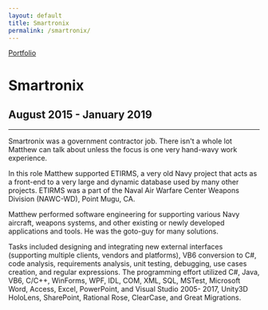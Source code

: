 ```yaml
---
layout: default
title: Smartronix
permalink: /smartronix/
---
```

<a class="github-fork-ribbon no-tufte-underline" href="../index.html" title="Portfolio">Portfolio</a>
# Smartronix
## August 2015 - January 2019
------

Smartronix was a government contractor job. There isn't a whole lot Matthew can talk about unless the focus is one very hand-wavy work experience.

In this role Matthew supported ETIRMS, a very old Navy project that acts as a front-end to a very large and dynamic database used by many other projects. ETIRMS was a part of the Naval Air Warfare Center Weapons Division (NAWC-WD), Point Mugu, CA.

Matthew performed software engineering for supporting various Navy aircraft, weapons systems, and other existing or newly developed applications and tools. He was the goto-guy for many solutions.

Tasks included designing and integrating new external interfaces (supporting multiple clients, vendors and platforms), VB6 conversion to C#, code analysis, requirements analysis, unit testing, debugging, use cases creation, and regular expressions. The programming effort utilized C#, Java, VB6, C/C++, WinForms, WPF, IDL, COM, XML, SQL, MSTest, Microsoft Word, Access, Excel, PowerPoint, and Visual Studio 2005- 2017, Unity3D HoloLens, SharePoint, Rational Rose, ClearCase, and Great Migrations.
